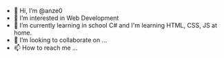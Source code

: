 - 👋 Hi, I’m @anze0
- 👀 I’m interested in Web Development
- 🌱 I’m currently learning in school C# and I'm learning HTML, CSS, JS at home.
- 💞️ I’m looking to collaborate on ...
- 📫 How to reach me ...

<!---
anze0/anze0 is a ✨ special ✨ repository because its `README.md` (this file) appears on your GitHub profile.
You can click the Preview link to take a look at your changes.
--->
